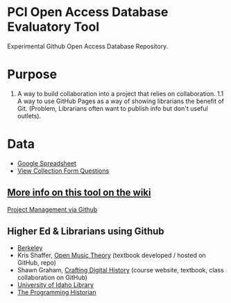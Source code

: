 # PCI Open Access Database Evaluatory Tool
Experimental Github Open Access Database Repository.

# Purpose
1.  A way to build collaboration into a project that relies on collaboration.
1.1 A way to use GitHub Pages as a way of showing librarians the benefit of Git. (Problem, Librarians often want to publish info but don't useful outlets). 

# Data
* [Google Spreadsheet](https://docs.google.com/spreadsheets/d/1xfK6a0UIHLSK3h2nBxqznPi-dHRQI4nsjpRDBAO6Z1A/edit#gid=2117347238)
* [View Collection Form Questions](https://docs.google.com/forms/d/e/1FAIpQLSfpyFi9QKnO3lWvUpagKITSVO_8-FRYSappCR7GygicCQOChA/viewform)

## [More info on this tool on the wiki](https://github.com/WCC-Library/oadb/wiki)
[Project Management via Github](https://github.com/features/project-management/)

## Higher Ed & Librarians using Github
* [Berkeley](https://technology.berkeley.edu/services/web-development-and-hosting-enterprise-applications/github-berkeley)
* Kris Shaffer, [Open Music Theory](http://openmusictheory.com/) (textbook developed / hosted on GitHub, repo)
* Shawn Graham, [Crafting Digital History](http://site.craftingdigitalhistory.ca/) (course website, textbook, class collaboration on GitHub)
* [University of Idaho Library](https://uidaholib.github.io/get-git/)
* [The Programming Historian](https://programminghistorian.org/)
